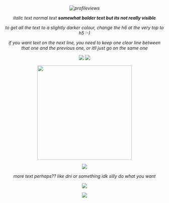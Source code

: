 <h6 align="center">

![profileviews](https://komarev.com/ghpvc/?username=nervynat&style=plastic&color=82b6bf&label=Sillies)

*italic text* normal text **somewhat bolder text but its not really visible**

to get all the text to a slightly darker colour, change the h6 at the very top to h5 :-)

if you want text on the next line, you need to keep one clear line between that one and the previous one, or itll just go on the same one

![](https://64.media.tumblr.com/27b21882a6dab4a70ca08a50491b8ebc/4e94a8eeded33b1f-2c/s100x200/3124072b629207ed7005e830c4f4c0785f4ea47f.pnj)
![](https://64.media.tumblr.com/5b5fad3601f8e4d40f05aef40f7d07d8/4e94a8eeded33b1f-3c/s100x200/7d7728258e182b25030caade8c70d0dca91ba76b.pnj)

<img src="https://i.pinimg.com/736x/74/59/1e/74591ed28d1bc2372d69e0f4f3f36637.jpg" width="300">

![](https://64.media.tumblr.com/c8ddb177d023fd1776698d12f42389e3/61852014a512a949-ef/s400x600/c63130df6905c4a689946a030d37059c25c8fca7.pnj)

more text perhaps?? like dni or something idk silly do what you want

![](https://64.media.tumblr.com/cdd21b2827e83e9494f7bc659c4afb40/dce6445c99667a5f-01/s400x600/c1ab800ced8579168fc4f2925480aa00ec4767cb.gifv)

![](https://64.media.tumblr.com/3ba0045fa9edc8defb1196397a3477bc/f5a0ca4d88c8c395-41/s400x600/9258b5f926eaec8843cb49cc5a509bb9e8313ed5.gifv)
